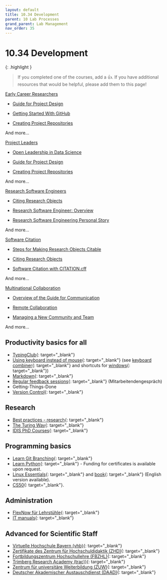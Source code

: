 ```yaml
---
layout: default
title: 10.34 Development
parent: 10 Lab Processes
grand_parent: Lab Management
nav_order: 35
---
```


# 10.34 Development

{: .highlight }
> If you completed one of the courses, add a 👍. If you have additional resources that would be helpful, please add them to this page!

<div class="row">
  <div class="col-lg-3 col-md-6 col-sm-12 px-2 py-2">
    <div class="card w-100 text-left shadow">
      <div class="card-header text-center bg-white">
        <p class="card-text">
          <a class="btn text-wrap bg-info text-white text-center font-weight-bold reference external" href="/early-career-researchers">
            <span>Early Career Researchers</span>
          </a>
        </p>
      </div>
      <div class="card-body">
        <ul class="simple">
          <li><p class="card-text"><a class="reference internal" href="/project-design/project-design"><span>Guide for Project Design</span></a></p></li>
          <li><p class="card-text"><a class="reference internal" href="/collaboration/github-novice"><span>Getting Started With GitHub</span></a></p></li>
          <li><p class="card-text"><a class="reference internal" href="/project-design/project-repo"><span>Creating Project Repositories</span></a></p></li>
        </ul>
        <p class="card-text">And more…</p>
      </div>
    </div>
  </div>

  <div class="col-lg-3 col-md-6 col-sm-12 px-2 py-2">
    <div class="card w-100 text-left shadow">
      <div class="card-header text-center bg-white">
        <p class="card-text">
          <a class="btn text-wrap bg-info text-white text-center font-weight-bold reference external" href="/project-leaders">
            <span>Project Leaders</span>
          </a>
        </p>
      </div>
      <div class="card-body">
        <ul class="simple">
          <li><p class="card-text"><a class="reference internal" href="/collaboration/leadership"><span>Open Leadership in Data Science</span></a></p></li>
          <li><p class="card-text"><a class="reference internal" href="/project-design/project-design"><span>Guide for Project Design</span></a></p></li>
          <li><p class="card-text"><a class="reference internal" href="/project-design/project-repo"><span>Creating Project Repositories</span></a></p></li>
        </ul>
        <p class="card-text">And more…</p>
      </div>
    </div>
  </div>

  <div class="col-lg-3 col-md-6 col-sm-12 px-2 py-2">
    <div class="card w-100 text-left shadow">
      <div class="card-header text-center bg-white">
        <p class="card-text">
          <a class="btn text-wrap bg-info text-white text-center font-weight-bold reference external" href="/research-software-engineers">
            <span>Research Software Engineers</span>
          </a>
        </p>
      </div>
      <div class="card-body">
        <ul class="simple">
          <li><p class="card-text"><a class="reference internal" href="/communication/citable/citable-cite"><span>Citing Research Objects</span></a></p></li>
          <li><p class="card-text"><a class="reference internal" href="/collaboration/research-infrastructure-roles/rse"><span>Research Software Engineer: Overview</span></a></p></li>
          <li><p class="card-text"><a class="reference internal" href="/collaboration/research-infrastructure-roles/rse-personal-story"><span>Research Software Engineering Personal Story</span></a></p></li>
        </ul>
        <p class="card-text">And more…</p>
      </div>
    </div>
  </div>

  <div class="col-lg-3 col-md-6 col-sm-12 px-2 py-2">
    <div class="card w-100 text-left shadow">
      <div class="card-header text-center bg-white">
        <p class="card-text">
          <a class="btn text-wrap bg-info text-white text-center font-weight-bold reference external" href="/software-citation">
            <span>Software Citation</span>
          </a>
        </p>
      </div>
      <div class="card-body">
        <ul class="simple">
          <li><p class="card-text"><a class="reference internal" href="/communication/citable/citable-steps"><span>Steps for Making Research Objects Citable</span></a></p></li>
          <li><p class="card-text"><a class="reference internal" href="/communication/citable/citable-cite"><span>Citing Research Objects</span></a></p></li>
          <li><p class="card-text"><a class="reference internal" href="/communication/citable/citable-cff"><span>Software Citation with CITATION.cff</span></a></p></li>
        </ul>
        <p class="card-text">And more…</p>
      </div>
    </div>
  </div>

  <div class="col-lg-3 col-md-6 col-sm-12 px-2 py-2">
    <div class="card w-100 text-left shadow">
      <div class="card-header text-center bg-white">
        <p class="card-text">
          <a class="btn text-wrap bg-info text-white text-center font-weight-bold reference external" href="/multinational-collaboration">
            <span>Multinational Collaboration</span>
          </a>
        </p>
      </div>
      <div class="card-body">
        <ul class="simple">
          <li><p class="card-text"><a class="reference internal" href="/communication/comms-overview"><span>Overview of the Guide for Communication</span></a></p></li>
          <li><p class="card-text"><a class="reference internal" href="/collaboration/remote-collab"><span>Remote Collaboration</span></a></p></li>
          <li><p class="card-text"><a class="reference internal" href="/collaboration/new-community"><span>Managing a New Community and Team</span></a></p></li>
        </ul>
        <p class="card-text">And more…</p>
      </div>
    </div>
  </div>
</div>



## Productivity basics for all

- [TypingClub](https://www.typingclub.com/){: target="_blank"}
- [Using keyboard instead of mouse](https://blog.superhuman.com/keyboard-vs-mouse/){: target="_blank"} (see [keyboard combiner](https://keycombiner.com/){: target="_blank"} and shortcuts for [windows](https://www.buero-kaizen.de/windows-shortcuts/){: target="_blank"})
- [Markdown](https://commonmark.org/help/tutorial/){: target="_blank"}
- [Regular feedback sessions](https://www.uni-bamberg.de/intranet/gesundheit/mitarbeitendengespraech/){: target="_blank"} (Mitarbeitendengespräch)
- Getting-Things-Done
- [Version Control](https://book.the-turing-way.org/reproducible-research/vcs){: target="_blank"}

## Research

- [Best practices - research](https://carpentries-lab.github.io/good-enough-practices/index.html){: target="_blank"}
- [The Turing Way](https://book.the-turing-way.org/){: target="_blank"}
- [IDIS PhD Courses](https://idis.digital/phd-course/){: target="_blank"}

## Programming basics

- [Learn Git Branching](https://learngitbranching.js.org/?locale=de_DE){: target="_blank"}
- [Learn Python](https://www.learnpython.org/){: target="_blank"} - Funding for certificates is available upon request.
- [Linux Essentials](https://www.tuxcademy.org/product/lxes/){: target="_blank"} and [book](https://www.tuxcademy.org/product/grd1/){: target="_blank"} (English version available).
- [CS50](https://cs50.harvard.edu/x/2024/){: target="_blank"}.

## Administration

- [FlexNow für Lehrstühle](https://vc.uni-bamberg.de/enrol/index.php?id=268){: target="_blank"}
- [IT manuals](https://www.uni-bamberg.de/its/anleitungen/){: target="_blank"}

## Advanced for Scientific Staff

- [Virtuelle Hochschule Bayern (vhb)](https://open.vhb.org/){: target="_blank"}
- [Zertifikate des Zentrum für Hochschuldidaktik (ZHD)](https://www.uni-bamberg.de/zhd/){: target="_blank"}
- [Fortbildungszentrum Hochschullehre (FBZHL)](https://www.fbzhl.fau.de/){: target="_blank"}
- [Trimberg Research Academy (trac))](https://www.uni-bamberg.de/trac/){: target="_blank"}
- [Zentrum für universitäre Weiterbildung (ZUW)](https://www.uni-bamberg.de/weiterbildung/){: target="_blank"}
- [Deutscher Akademischer Austauschdienst (DAAD)](https://www.daad.de/de/){: target="_blank"}
